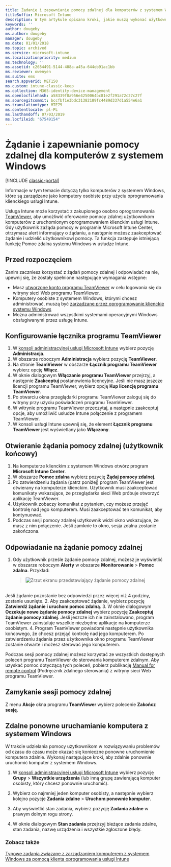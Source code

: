 ```yaml
---
title: Żądanie i zapewnianie pomocy zdalnej dla komputerów z systemem Windows
titleSuffix: Microsoft Intune
description: W tym artykule opisano kroki, jakie muszą wykonać użytkownicy i administratorzy IT, aby uzyskać pomoc zdalną dla komputerów z systemem Windows zarządzanych jako komputery osobiste, oraz kroki zdalnego uruchamiania komputera.
keywords: ''
author: dougeby
ms.author: dougeby
manager: dougeby
ms.date: 01/01/2018
ms.topic: archived
ms.service: microsoft-intune
ms.localizationpriority: medium
ms.technology: ''
ms.assetid: c2654491-5144-408a-a45a-644eb91ac1bb
ms.reviewer: owenyen
ms.suite: ems
search.appverid: MET150
ms.custom: intune-classic-keep
ms.collection: M365-identity-device-management
ms.openlocfilehash: a58339f8a956e4250064bc81e2f291a72c27c27f
ms.sourcegitcommit: bccfbf1e3bdc31382189fc4489d337d1a554e6a1
ms.translationtype: MTE75
ms.contentlocale: pl-PL
ms.lasthandoff: 07/03/2019
ms.locfileid: "67549154"
---
```

# <a name="request-and-provide-remote-assistance-for-windows-pcs"></a>Żądanie i zapewnianie pomocy zdalnej dla komputerów z systemem Windows

[!INCLUDE [classic-portal](includes/classic-portal.md)]

Informacje w tym temacie dotyczą tylko komputerów z systemem Windows, które są zarządzane jako komputery osobiste przy użyciu oprogramowania klienckiego usługi Intune.

Usługa Intune może korzystać z zakupionego osobno oprogramowania [TeamViewer](https://www.teamviewer.com), aby umożliwić oferowanie pomocy zdalnej użytkownikom komputerów z uruchomionym oprogramowaniem klienckim usługi Intune. Gdy użytkownik zażąda pomocy w programie Microsoft Intune Center, otrzymasz alert informujący o żądaniu, a następnie możesz zaakceptować żądanie i udzielić użytkownikowi pomocy. Ta funkcja zastępuje istniejącą funkcję Pomoc zdalna systemu Windows w usłudze Intune.


## <a name="before-you-start"></a>Przed rozpoczęciem

Zanim zaczniesz korzystać z żądań pomocy zdalnej i odpowiadać na nie, upewnij się, że zostały spełnione następujące wymagania wstępne:

- Masz [utworzone konto programu TeamViewer](https://login.teamviewer.com/LogOn#register) w celu logowania się do witryny sieci Web programu TeamViewer.
- Komputery osobiste z systemem Windows, którymi chcesz administrować, muszą być [zarządzane przez oprogramowanie klienckie systemu Windows](manage-windows-pcs-with-microsoft-intune.md)
- Można administrować wszystkimi systemami operacyjnymi Windows obsługiwanymi przez usługę Intune.

## <a name="configure-the-teamviewer-connector"></a>Konfigurowanie łącznika programu TeamViewer

1. W [konsoli administracyjnej usługi Microsoft Intune](https://manage.microsoft.com) wybierz pozycję **Administracja**.
2. W obszarze roboczym **Administracja** wybierz pozycję **TeamViewer**.
3. Na stronie **TeamViewer** w obszarze **Łącznik programu TeamViewer** wybierz opcję **Włącz**.
4. W oknie dialogowym **Włączanie programu TeamViewer** przejrzyj, a następnie **Zaakceptuj** postanowienia licencyjne. Jeśli nie masz jeszcze licencji programu TeamViewer, wybierz opcję **Kup licencję programu TeamViewer**.
5. Po otwarciu okna przeglądarki programu TeamViewer zaloguj się do witryny przy użyciu poświadczeń programu TeamViewer.
6. W witrynie programu TeamViewer przeczytaj, a następnie zaakceptuj opcje, aby umożliwić usłudze Intune połączenie z programem TeamViewer.
7. W konsoli usługi Intune upewnij się, że element **Łącznik programu TeamViewer** jest wyświetlany jako **Włączony**.


## <a name="open-a-remote-assistance-request-end-user"></a>Otwieranie żądania pomocy zdalnej (użytkownik końcowy)

1. Na komputerze klienckim z systemem Windows otwórz program **Microsoft Intune Center**.
2. W obszarze **Pomoc zdalna** wybierz pozycję **Żądaj pomocy zdalnej**.
3. Po zatwierdzeniu żądania (patrz poniżej) program TeamViewer jest otwierany na komputerze klienckim. Użytkownik musi zaakceptować komunikaty wskazujące, że przeglądarka sieci Web próbuje otworzyć aplikację TeamViewer.
4. Użytkownik zobaczy komunikat z pytaniem, czy możesz przejąć kontrolę nad jego komputerem. Musi zaakceptować ten komunikat, aby kontynuować.
5. Podczas sesji pomocy zdalnej użytkownik widzi okno wskazujące, że masz z nim połączenie. Jeśli zamknie to okno, sesja zdalna zostanie zakończona.

## <a name="respond-to-a-remote-assistance-request"></a>Odpowiadanie na żądanie pomocy zdalnej

1. Gdy użytkownik prześle żądanie pomocy zdalnej, możesz je wyświetlić w obszarze roboczym **Alerty** w obszarze **Monitorowanie** > **Pomoc zdalna**. Przykład:
   > ![Zrzut ekranu przedstawiający żądanie pomocy zdalnej](/intune/media/team-viewer.png)

<br>Jeśli żądanie pozostanie bez odpowiedzi przez więcej niż 4 godziny, zostanie usunięte.
2. Aby zaakceptować żądanie, wybierz pozycję **Zatwierdź żądanie i uruchom pomoc zdalną**.
3. W oknie dialogowym **Oczekuje nowe żądanie pomocy zdalnej** wybierz pozycję **Zaakceptuj żądanie pomocy zdalnej**. Jeśli jeszcze ich nie zainstalowano, program TeamViewer zainstaluje wszelkie niezbędne aplikacje na komputerze osobistym.
4. Program TeamViewer powiadomi następnie użytkownika końcowego, że chcesz przejąć kontrolę nad jego komputerem. Po zatwierdzeniu żądania przez użytkownika okno programu TeamViewer zostanie otwarte i możesz sterować jego komputerem.

Podczas sesji pomocy zdalnej możesz korzystać ze wszystkich dostępnych poleceń programu TeamViewer do sterowania komputerem zdalnym. Aby uzyskać pomoc dotyczącą tych poleceń, pobierz publikację [Manual for remote control](http://www.teamviewer.com/en/support/documents/) (Podręcznik zdalnego sterowania) z witryny sieci Web programu TeamViewer.

## <a name="close-the-remote-assistance-session"></a>Zamykanie sesji pomocy zdalnej

Z menu **Akcje** okna programu **TeamViewer** wybierz polecenie **Zakończ sesję**.

## <a name="remotely-restart-a-windows-pc"></a>Zdalne ponowne uruchamianie komputera z systemem Windows
W trakcie udzielania pomocy użytkownikom w rozwiązywaniu problemów od czasu do czasu może okazać się konieczne ponowne uruchomienie komputera zdalnie. Wykonaj następujące kroki, aby zdalnie ponownie uruchomić komputer z systemem Windows.

1. W [konsoli administracyjnej usługi Microsoft Intune](https://manage.microsoft.com/) wybierz pozycję **Grupy** &gt; **Wszystkie urządzenia** (lub inną grupę zawierającą komputer osobisty, który chcesz ponownie uruchomić).

2. Wybierz co najmniej jeden komputer osobisty, a następnie wybierz kolejno pozycje **Zadania zdalne** &gt; **Uruchom ponownie komputer**.

3. Aby wyświetlić stan zadania, wybierz pozycję **Zadania zdalne** w prawym dolnym rogu strony.

4. W oknie dialogowym **Stan zadania** przejrzyj bieżące zadania zdalne, stan zadania, nazwę urządzenia i wszystkie zgłoszone błędy.

### <a name="see-also"></a>Zobacz także

[Typowe zadania związane z zarządzaniem komputerem z systemem Windows za pomocą klienta oprogramowania usługi Intune](common-windows-pc-management-tasks-with-the-microsoft-intune-computer-client.md)
